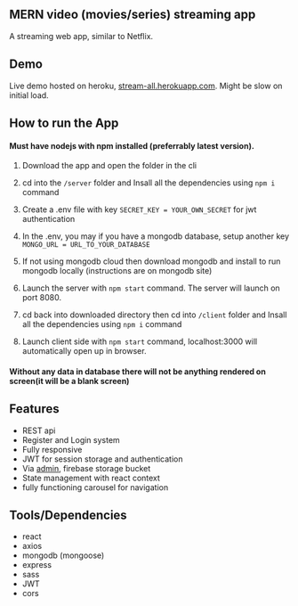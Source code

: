 ## MERN video (movies/series) streaming app
A streaming web app, similar to Netflix. 

## Demo
Live demo hosted on heroku, [stream-all.herokuapp.com](https://stream-all.herokuapp.com/).
Might be slow on initial load.

## How to run the App
#### Must have nodejs with npm installed (preferrably latest version).
1. Download the app and open the folder in the cli
2. cd into the `/server` folder and Insall all the dependencies using `npm i` command
3. Create a .env file with key `SECRET_KEY = YOUR_OWN_SECRET` for jwt authentication
4. In the .env, you may if you have a mongodb database, setup another key `MONGO_URL = URL_TO_YOUR_DATABASE`
5. If not using mongodb cloud then download mongodb and install to run mongodb locally (instructions are on mongodb site)
6. Launch the server with `npm start` command. The server will launch on port 8080.

7. cd back into downloaded directory then cd into `/client` folder and Insall all the dependencies using `npm i` command
8. Launch client side with `npm start` command, localhost:3000 will automatically open up in browser.
#### Without any data in database there will not be anything rendered on screen(it will be a blank screen)

## Features
- REST api
- Register and Login system
- Fully responsive
- JWT for session storage and authentication
- Via [admin](https://github.com/codesagecoder/streaming-app-admin), firebase storage bucket
- State management with react context
- fully functioning carousel for navigation

## Tools/Dependencies
- react
- axios
- mongodb (mongoose)
- express
- sass
- JWT
- cors
